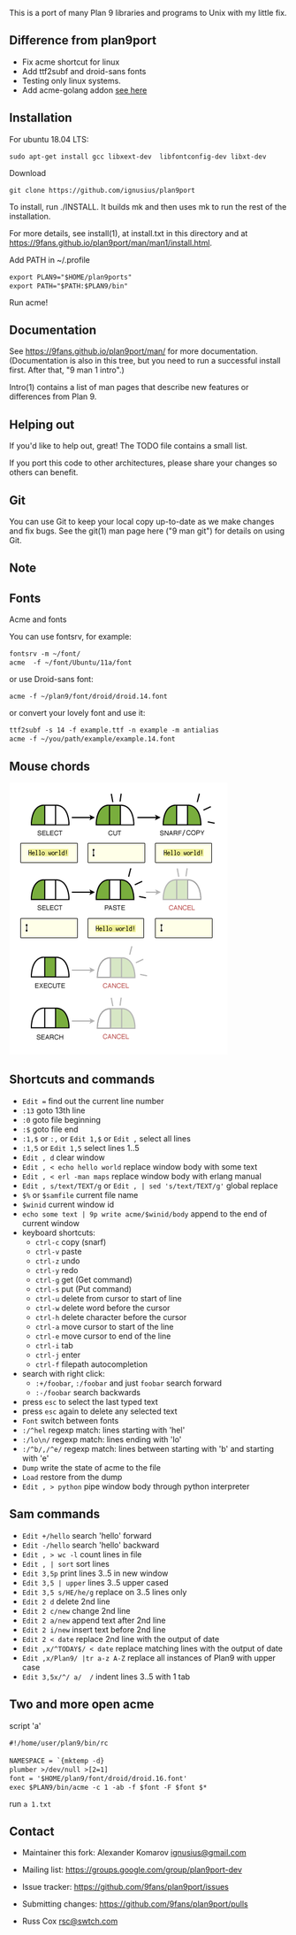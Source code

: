 This is a port of many Plan 9 libraries and programs to Unix with my little fix.

Difference from plan9port
-------------------------

* Fix acme shortcut for linux
* Add ttf2subf and droid-sans fonts
* Testing only linux systems.
* Add acme-golang addon [see here](src/cmd/acme/acme-addons/acme-golang/)

Installation
------------
For ubuntu 18.04 LTS:
```
sudo apt-get install gcc libxext-dev  libfontconfig-dev libxt-dev
```
Download

```
git clone https://github.com/ignusius/plan9port
```

To install, run ./INSTALL.  It builds mk and then uses mk to
run the rest of the installation.  

For more details, see install(1), at install.txt in this directory
and at https://9fans.github.io/plan9port/man/man1/install.html.

Add PATH in ~/.profile
```
export PLAN9="$HOME/plan9ports"
export PATH="$PATH:$PLAN9/bin"

```
Run acme!

Documentation
-------------

See https://9fans.github.io/plan9port/man/ for more documentation.
(Documentation is also in this tree, but you need to run
a successful install first.  After that, "9 man 1 intro".)

Intro(1) contains a list of man pages that describe new features
or differences from Plan 9.

Helping out
-----------

If you'd like to help out, great!  The TODO file contains a small list.

If you port this code to other architectures, please share your changes
so others can benefit.

Git
---

You can use Git to keep your local copy up-to-date as we make 
changes and fix bugs.  See the git(1) man page here ("9 man git")
for details on using Git.

Note
------
## Fonts

Acme and fonts

You can use fontsrv, for example:
```
fontsrv -m ~/font/
acme  -f ~/font/Ubuntu/11a/font
```
or use Droid-sans font:
```
acme -f ~/plan9/font/droid/droid.14.font
```
or convert your lovely font and use it:
```
ttf2subf -s 14 -f example.ttf -n example -m antialias
acme -f ~/you/path/example/example.14.font
```
## Mouse chords

![picture](acme-mouse-chords.png)

## Shortcuts and commands
- `Edit =` find out the current line number 
- `:13` goto 13th line
- `:0` goto file beginning
- `:$` goto file end
- `:1,$` or `:,` or `Edit 1,$` or `Edit ,` select all lines
- `:1,5` or `Edit 1,5` select lines 1..5
- `Edit , d` clear window
- `Edit , < echo hello world` replace window body with some text
- `Edit , < erl -man maps` replace window body with erlang manual
- `Edit , s/text/TEXT/g` or `Edit , | sed 's/text/TEXT/g'` global replace
- `$%` or `$samfile` current file name
- `$winid` current window id
- `echo some text | 9p write acme/$winid/body` append to the end of current window
- keyboard shortcuts:
  - `ctrl-c` copy (snarf)
  - `ctrl-v` paste
  - `ctrl-z` undo
  - `ctrl-y` redo
  - `ctrl-g` get (Get command)
  - `ctrl-s` put (Put command)
  - `ctrl-u` delete from cursor to start of line
  - `ctrl-w` delete word before the cursor
  - `ctrl-h` delete character before the cursor
  - `ctrl-a` move cursor to start of the line
  - `ctrl-e` move cursor to end of the line
  - `ctrl-i` tab
  - `ctrl-j` enter
  - `ctrl-f` filepath autocompletion
- search with right click:
  - `:+/foobar`, `:/foobar` and just `foobar` search forward
  - `:-/foobar` search backwards
- press `esc` to select the last typed text
- press `esc` again to delete any selected text
- `Font` switch between fonts
- `:/^hel` regexp match: lines starting with 'hel'
- `:/lo\n/` regexp match: lines ending with 'lo' 
- `:/^b/,/^e/` regexp match: lines between starting with 'b' and starting with 'e'
- `Dump` write the state of acme to the file
- `Load` restore from the dump
- `Edit , > python` pipe window body through python interpreter

## Sam commands

- `Edit +/hello` search 'hello' forward
- `Edit -/hello` search 'hello' backward
- `Edit , > wc -l` count lines in file
- `Edit , | sort` sort lines
- `Edit 3,5p` print lines 3..5 in new window
- `Edit 3,5 | upper` lines 3..5 upper cased
- `Edit 3,5 s/HE/he/g` replace on 3..5 lines only 
- `Edit 2 d` delete 2nd line
- `Edit 2 c/new` change 2nd line
- `Edit 2 a/new` append text after 2nd line
- `Edit 2 i/new` insert text before 2nd line
- `Edit 2 < date` replace 2nd line with the output of date
- `Edit ,x/^TODAY$/ < date` replace matching lines with the output of date
- `Edit ,x/Plan9/ |tr a-z A-Z` replace all instances of Plan9 with upper case
- `Edit 3,5x/^/ a/	/` indent lines 3..5 with 1 tab

## Two and more open acme
script 'a'
```
#!/home/user/plan9/bin/rc

NAMESPACE = `{mktemp -d} 
plumber >/dev/null >[2=1] 
font = '$HOME/plan9/font/droid/droid.16.font' 
exec $PLAN9/bin/acme -c 1 -ab -f $font -F $font $* 

```
run ```a 1.txt```

Contact
-------
* Maintainer this fork: Alexander Komarov <ignusius@gmail.com>

* Mailing list: https://groups.google.com/group/plan9port-dev
* Issue tracker: https://github.com/9fans/plan9port/issues
* Submitting changes: https://github.com/9fans/plan9port/pulls

* Russ Cox <rsc@swtch.com>
